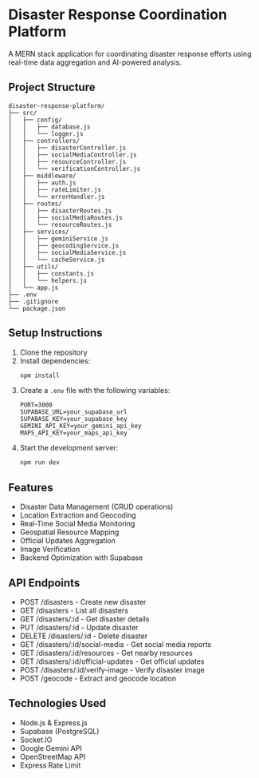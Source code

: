 # Disaster Response Coordination Platform

A MERN stack application for coordinating disaster response efforts using real-time data aggregation and AI-powered analysis.

## Project Structure

```
disaster-response-platform/
├── src/
│   ├── config/
│   │   ├── database.js
│   │   └── logger.js
│   ├── controllers/
│   │   ├── disasterController.js
│   │   ├── socialMediaController.js
│   │   ├── resourceController.js
│   │   └── verificationController.js
│   ├── middleware/
│   │   ├── auth.js
│   │   ├── rateLimiter.js
│   │   └── errorHandler.js
│   ├── routes/
│   │   ├── disasterRoutes.js
│   │   ├── socialMediaRoutes.js
│   │   └── resourceRoutes.js
│   ├── services/
│   │   ├── geminiService.js
│   │   ├── geocodingService.js
│   │   ├── socialMediaService.js
│   │   └── cacheService.js
│   ├── utils/
│   │   ├── constants.js
│   │   └── helpers.js
│   └── app.js
├── .env
├── .gitignore
└── package.json
```

## Setup Instructions

1. Clone the repository
2. Install dependencies:
   ```bash
   npm install
   ```
3. Create a `.env` file with the following variables:
   ```
   PORT=3000
   SUPABASE_URL=your_supabase_url
   SUPABASE_KEY=your_supabase_key
   GEMINI_API_KEY=your_gemini_api_key
   MAPS_API_KEY=your_maps_api_key
   ```
4. Start the development server:
   ```bash
   npm run dev
   ```

## Features

- Disaster Data Management (CRUD operations)
- Location Extraction and Geocoding
- Real-Time Social Media Monitoring
- Geospatial Resource Mapping
- Official Updates Aggregation
- Image Verification
- Backend Optimization with Supabase

## API Endpoints

- POST /disasters - Create new disaster
- GET /disasters - List all disasters
- GET /disasters/:id - Get disaster details
- PUT /disasters/:id - Update disaster
- DELETE /disasters/:id - Delete disaster
- GET /disasters/:id/social-media - Get social media reports
- GET /disasters/:id/resources - Get nearby resources
- GET /disasters/:id/official-updates - Get official updates
- POST /disasters/:id/verify-image - Verify disaster image
- POST /geocode - Extract and geocode location

## Technologies Used

- Node.js & Express.js
- Supabase (PostgreSQL)
- Socket.IO
- Google Gemini API
- OpenStreetMap API
- Express Rate Limit 
